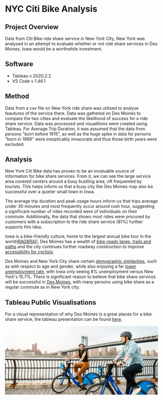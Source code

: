 # NYC Citi Bike Analysis 

## Project Overview

Data from Citi Bike ride share service in New York City, New York was analysed in an attempt to evaluate whether or not ride share services in Des Moines, Iowa would be a worthwhile investment.

## Software

* Tableau v 2020.2.2
* VS Code v 1.46.1

## Method

Data from a csv file on New York ride share was utilised to analyse feautures of the service there. Data was gathered on Des Moines to compare the two cities and evaluate the likelihood of success for a ride share service. Data was processed and visualitions were created using Tableau. For Average Trip Duration, it was assumed that the data from persons "born before 1915", as well as the huge spike in data for persons "born in 1969" were inexplicably innacurate and thus those birth years were excluded.

## Analysis

New York Citi Bike data has proven to be an invaluable source of information for bike share services. From it, we can see the large service area covered centers around a busy bustling area, oft frequented by tourists. This helps inform us that a busy city like Des Moines may also be successful over a quieter small town in Iowa. 

The average trip duration and peak usage hours inform us that trips average under 30 minutes and most frequently occur around rush hour, suggesting a significant number of rides recorded were of individuals on their commute. Additionally, the data that shows most rides were procured by customers with a subscription to the ride share service (81%) further supports this idea. 

Iowa is a bike-friendly culture, home to the largest annual bike tour in the world([RAGBRAI](https://ragbrai.com/)), Des Moines has a wealth of [bike-ready lanes, trails and paths](https://iowadot.gov/iowabikes/bikemap/home.aspx) and the city continues further roadway construction to improve [accessibility for cyclists](https://www.desmoinesregister.com/story/money/business/development/2020/05/06/ingersoll-avenue-des-moines-remake-elevated-bike-lanes/3078236001/).

Des Moines and New York City share certain [demographic similarities](https://www.census.gov/quickfacts/fact/table/newyorkcitynewyork,desmoinescityiowa/PST045219), such as with respect to age and gender, while also enjoying a far [lower unemployment rate](https://www.bls.gov/web/laus/laumstrk.htm), with Iowa only seeing 8% unemployment versus New York's 15.7%. There is significant reason to believe that bike share services will be successful in [Des Moines](https://desmoines.bcycle.com/), with many persons using bike share as a regular commute as in New York city. 

## Tableau Public Visualisations

For a visual representation of why Des Moines is a great places for a bike share service, the tableau presentation can be found [here](https://public.tableau.com/profile/alyssa6088#!/vizhome/CitiBikeAnalysis_15958112671170/BikeShareAnalysis?publish=yes).

![bike share](https://github.com/Alyssa-CG/Module14-bikesharing/blob/master/images/biking-in-nyc.png)
